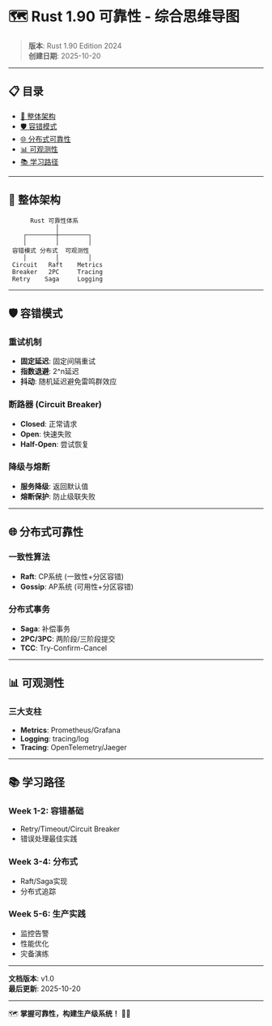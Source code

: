 # 🗺️ Rust 1.90 可靠性 - 综合思维导图

> **版本**: Rust 1.90 Edition 2024  
> **创建日期**: 2025-10-20

---

## 📋 目录

- [🌳 整体架构](#-整体架构)
- [🛡️ 容错模式](#️-容错模式)
- [🌐 分布式可靠性](#-分布式可靠性)
- [📊 可观测性](#-可观测性)
- [📚 学习路径](#-学习路径)

---

## 🌳 整体架构

```text
      Rust 可靠性体系
             │
    ┌────────┼────────┐
    │        │        │
 容错模式 分布式  可观测性
    │        │        │
 Circuit   Raft    Metrics
 Breaker   2PC     Tracing
 Retry    Saga     Logging
```

---

## 🛡️ 容错模式

### 重试机制

- **固定延迟**: 固定间隔重试
- **指数退避**: 2^n延迟
- **抖动**: 随机延迟避免雷鸣群效应

### 断路器 (Circuit Breaker)

- **Closed**: 正常请求
- **Open**: 快速失败
- **Half-Open**: 尝试恢复

### 降级与熔断

- **服务降级**: 返回默认值
- **熔断保护**: 防止级联失败

---

## 🌐 分布式可靠性

### 一致性算法

- **Raft**: CP系统 (一致性+分区容错)
- **Gossip**: AP系统 (可用性+分区容错)

### 分布式事务

- **Saga**: 补偿事务
- **2PC/3PC**: 两阶段/三阶段提交
- **TCC**: Try-Confirm-Cancel

---

## 📊 可观测性

### 三大支柱

- **Metrics**: Prometheus/Grafana
- **Logging**: tracing/log
- **Tracing**: OpenTelemetry/Jaeger

---

## 📚 学习路径

### Week 1-2: 容错基础

- Retry/Timeout/Circuit Breaker
- 错误处理最佳实践

### Week 3-4: 分布式

- Raft/Saga实现
- 分布式追踪

### Week 5-6: 生产实践

- 监控告警
- 性能优化
- 灾备演练

---

**文档版本**: v1.0  
**最后更新**: 2025-10-20

---

🗺️ **掌握可靠性，构建生产级系统！** 🚀✨
